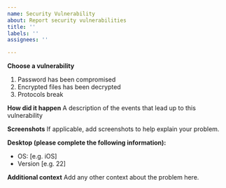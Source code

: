 ```yaml
---
name: Security Vulnerability
about: Report security vulnerabilities
title: ''
labels: ''
assignees: ''

---
```


**Choose a vulnerability**
1. Password has been compromised
2. Encrypted files has been decrypted
3. Protocols break

**How did it happen**
A description of the events that lead up to this vulnerability

**Screenshots**
If applicable, add screenshots to help explain your problem.

**Desktop (please complete the following information):**
 - OS: [e.g. iOS]
 - Version [e.g. 22]


**Additional context**
Add any other context about the problem here.

